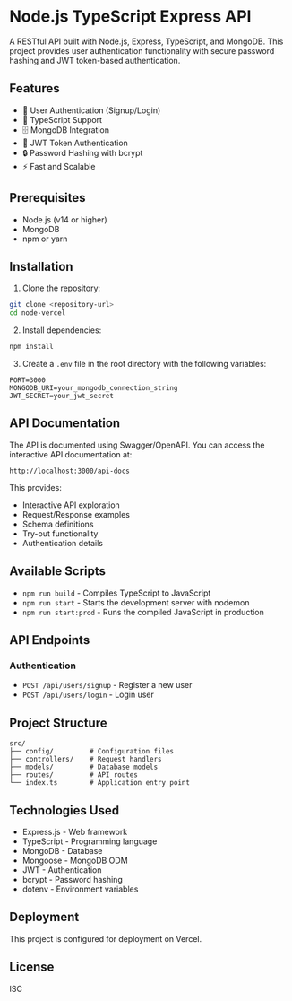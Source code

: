 # Node.js TypeScript Express API

A RESTful API built with Node.js, Express, TypeScript, and MongoDB. This project provides user authentication functionality with secure password hashing and JWT token-based authentication.

## Features

- 🔐 User Authentication (Signup/Login)
- 📝 TypeScript Support
- 🗄️ MongoDB Integration
- 🔑 JWT Token Authentication
- 🔒 Password Hashing with bcrypt
- ⚡ Fast and Scalable

## Prerequisites

- Node.js (v14 or higher)
- MongoDB
- npm or yarn

## Installation

1. Clone the repository:
```bash
git clone <repository-url>
cd node-vercel
```

2. Install dependencies:
```bash
npm install
```

3. Create a `.env` file in the root directory with the following variables:
```env
PORT=3000
MONGODB_URI=your_mongodb_connection_string
JWT_SECRET=your_jwt_secret
```

## API Documentation

The API is documented using Swagger/OpenAPI. You can access the interactive API documentation at:

```
http://localhost:3000/api-docs
```

This provides:
- Interactive API exploration
- Request/Response examples
- Schema definitions
- Try-out functionality
- Authentication details

## Available Scripts

- `npm run build` - Compiles TypeScript to JavaScript
- `npm run start` - Starts the development server with nodemon
- `npm run start:prod` - Runs the compiled JavaScript in production

## API Endpoints

### Authentication
- `POST /api/users/signup` - Register a new user
- `POST /api/users/login` - Login user

## Project Structure

```
src/
├── config/         # Configuration files
├── controllers/    # Request handlers
├── models/         # Database models
├── routes/         # API routes
└── index.ts        # Application entry point
```

## Technologies Used

- Express.js - Web framework
- TypeScript - Programming language
- MongoDB - Database
- Mongoose - MongoDB ODM
- JWT - Authentication
- bcrypt - Password hashing
- dotenv - Environment variables

## Deployment

This project is configured for deployment on Vercel.

## License

ISC 